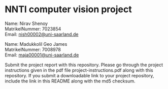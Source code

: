 # NNTI computer vision project
Name: Nirav Shenoy <br>
MatrikelNummer: 7023854 <br>
Email: nish00002@uni-saarland.de <br>
  
Name: Madukkolil Geo James <br>
MatrikelNummer: 7008978 <br>
Email: maja00001@uni-saarland.de <br>

Submit the project report with this repository.
Please go through the project instructions given in the pdf file
project-instructions.pdf along with this repository. If you submit a 
downloadable link to your project repository, include the link in this
README along with the md5 checksum.


